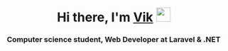 <h1 align="center">Hi there, I'm <a href="https://daniilshat.ru/" target="_blank">Vik</a> 
<img src="https://github.com/blackcater/blackcater/raw/main/images/Hi.gif" height="32"/></h1>
<h3 align="center">Computer science student, Web Developer at Laravel & .NET </h3>
